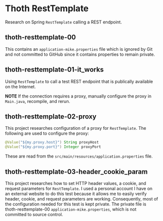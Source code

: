 # Thoth RestTemplate

Research on Spring `RestTemplate` calling a REST endpoint.

## thoth-resttemplate-00

This contains an `application-mike.properties` file which
is ignored by Git and not committed to GitHub since it
contains properties to remain private.

## thoth-resttemplate-01-it_works

Using `RestTemplate` to call a test REST endpoint that is publically available
on the Internet. 

**NOTE** If the connection requires a proxy, manually configure the proxy
in `Main.java`, recompile, and rerun.

## thoth-resttemplate-02-proxy

This project researches configuration of a proxy for `RestTemplate`. The
following are used to configure the proxy:

```java
@Value("${my.proxy.host}") String proxyHost
@Value("${my.proxy.port}") Integer proxyPort
```

These are read from the `src/main/resources/application.properties` file.


## thoth-resttemplate-03-header_cookie_param

This project researches how to set HTTP header values, a cookie, and 
request parameters for `RestTemplate`. I used a personal account I have on an
external website to do this test because it allows me to easily verify
header, cookie, and request parameters are working. Consequently, most of
the configuration needed for this test is kept private.  The private
file is thoth-resttemplate-00 `application-mike.properties`, which is not 
committed to source control.


